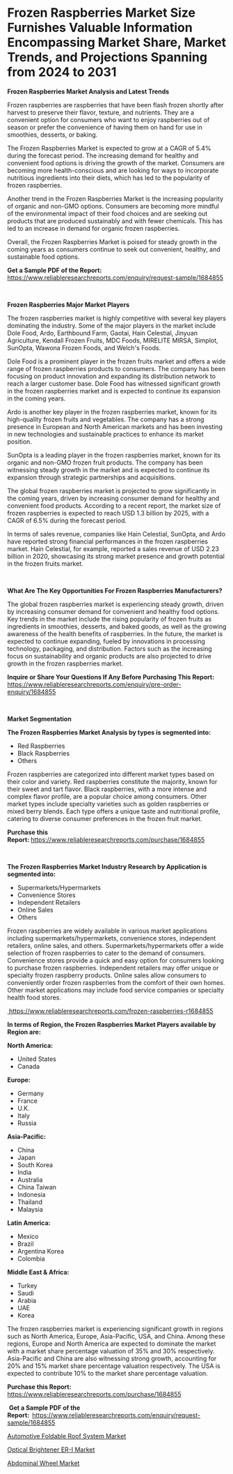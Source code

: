 <p><h1>Frozen Raspberries Market Size Furnishes Valuable Information Encompassing Market Share, Market Trends, and Projections Spanning from 2024 to 2031</h1></p><p><strong>Frozen Raspberries Market Analysis and Latest Trends</strong></p>
<p><p>Frozen raspberries are raspberries that have been flash frozen shortly after harvest to preserve their flavor, texture, and nutrients. They are a convenient option for consumers who want to enjoy raspberries out of season or prefer the convenience of having them on hand for use in smoothies, desserts, or baking.</p><p>The Frozen Raspberries Market is expected to grow at a CAGR of 5.4% during the forecast period. The increasing demand for healthy and convenient food options is driving the growth of the market. Consumers are becoming more health-conscious and are looking for ways to incorporate nutritious ingredients into their diets, which has led to the popularity of frozen raspberries.</p><p>Another trend in the Frozen Raspberries Market is the increasing popularity of organic and non-GMO options. Consumers are becoming more mindful of the environmental impact of their food choices and are seeking out products that are produced sustainably and with fewer chemicals. This has led to an increase in demand for organic frozen raspberries.</p><p>Overall, the Frozen Raspberries Market is poised for steady growth in the coming years as consumers continue to seek out convenient, healthy, and sustainable food options.</p></p>
<p><strong>Get a Sample PDF of the Report:&nbsp;</strong> <a href="https://www.reliableresearchreports.com/enquiry/request-sample/1684855">https://www.reliableresearchreports.com/enquiry/request-sample/1684855</a></p>
<p>&nbsp;</p>
<p><strong>Frozen Raspberries Major Market Players</strong></p>
<p><p>The frozen raspberries market is highly competitive with several key players dominating the industry. Some of the major players in the market include Dole Food, Ardo, Earthbound Farm, Gaotai, Hain Celestial, Jinyuan Agriculture, Kendall Frozen Fruits, MDC Foods, MIRELITE MIRSA, Simplot, SunOpta, Wawona Frozen Foods, and Welch's Foods.</p><p>Dole Food is a prominent player in the frozen fruits market and offers a wide range of frozen raspberries products to consumers. The company has been focusing on product innovation and expanding its distribution network to reach a larger customer base. Dole Food has witnessed significant growth in the frozen raspberries market and is expected to continue its expansion in the coming years.</p><p>Ardo is another key player in the frozen raspberries market, known for its high-quality frozen fruits and vegetables. The company has a strong presence in European and North American markets and has been investing in new technologies and sustainable practices to enhance its market position.</p><p>SunOpta is a leading player in the frozen raspberries market, known for its organic and non-GMO frozen fruit products. The company has been witnessing steady growth in the market and is expected to continue its expansion through strategic partnerships and acquisitions.</p><p>The global frozen raspberries market is projected to grow significantly in the coming years, driven by increasing consumer demand for healthy and convenient food products. According to a recent report, the market size of frozen raspberries is expected to reach USD 1.3 billion by 2025, with a CAGR of 6.5% during the forecast period.</p><p>In terms of sales revenue, companies like Hain Celestial, SunOpta, and Ardo have reported strong financial performances in the frozen raspberries market. Hain Celestial, for example, reported a sales revenue of USD 2.23 billion in 2020, showcasing its strong market presence and growth potential in the frozen fruits market.</p></p>
<p>&nbsp;</p>
<p><strong>What Are The Key Opportunities For Frozen Raspberries Manufacturers?</strong></p>
<p><p>The global frozen raspberries market is experiencing steady growth, driven by increasing consumer demand for convenient and healthy food options. Key trends in the market include the rising popularity of frozen fruits as ingredients in smoothies, desserts, and baked goods, as well as the growing awareness of the health benefits of raspberries. In the future, the market is expected to continue expanding, fueled by innovations in processing technology, packaging, and distribution. Factors such as the increasing focus on sustainability and organic products are also projected to drive growth in the frozen raspberries market.</p></p>
<p><strong>Inquire or Share Your Questions If Any Before Purchasing This Report:</strong> <a href="https://www.reliableresearchreports.com/enquiry/pre-order-enquiry/1684855">https://www.reliableresearchreports.com/enquiry/pre-order-enquiry/1684855</a></p>
<p>&nbsp;</p>
<p><strong>Market Segmentation</strong></p>
<p><strong>The Frozen Raspberries Market Analysis by types is segmented into:</strong></p>
<p><ul><li>Red Raspberries</li><li>Black Raspberries</li><li>Others</li></ul></p>
<p><p>Frozen raspberries are categorized into different market types based on their color and variety. Red raspberries constitute the majority, known for their sweet and tart flavor. Black raspberries, with a more intense and complex flavor profile, are a popular choice among consumers. Other market types include specialty varieties such as golden raspberries or mixed berry blends. Each type offers a unique taste and nutritional profile, catering to diverse consumer preferences in the frozen fruit market.</p></p>
<p><strong>Purchase this Report:&nbsp;</strong><a href="https://www.reliableresearchreports.com/purchase/1684855">https://www.reliableresearchreports.com/purchase/1684855</a></p>
<p>&nbsp;</p>
<p><strong>The Frozen Raspberries Market Industry Research by Application is segmented into:</strong></p>
<p><ul><li>Supermarkets/Hypermarkets</li><li>Convenience Stores</li><li>Independent Retailers</li><li>Online Sales</li><li>Others</li></ul></p>
<p><p>Frozen raspberries are widely available in various market applications including supermarkets/hypermarkets, convenience stores, independent retailers, online sales, and others. Supermarkets/hypermarkets offer a wide selection of frozen raspberries to cater to the demand of consumers. Convenience stores provide a quick and easy option for consumers looking to purchase frozen raspberries. Independent retailers may offer unique or specialty frozen raspberry products. Online sales allow consumers to conveniently order frozen raspberries from the comfort of their own homes. Other market applications may include food service companies or specialty health food stores.</p></p>
<p><a href="https://www.reliableresearchreports.com/frozen-raspberries-r1684855">&nbsp;https://www.reliableresearchreports.com/frozen-raspberries-r1684855</a></p>
<p><strong>In terms of Region, the Frozen Raspberries Market Players available by Region are:</strong></p>
<p>
    <p> <strong> North America: </strong>
        <ul>
            <li>United States</li>
            <li>Canada</li>
        </ul>
        </p> 
    <p> <strong> Europe: </strong>
        <ul>
            <li>Germany</li>
            <li>France</li>
            <li>U.K.</li>
            <li>Italy</li>
            <li>Russia</li>
        </ul>
        </p> 
    <p> <strong> Asia-Pacific: </strong>
        <ul>
            <li>China</li>
            <li>Japan</li>
            <li>South Korea</li>
            <li>India</li>
            <li>Australia</li>
            <li>China Taiwan</li>
            <li>Indonesia</li>
            <li>Thailand</li>
            <li>Malaysia</li>
        </ul>
        </p> 
    <p> <strong> Latin America: </strong>
        <ul>
            <li>Mexico</li>
            <li>Brazil</li>
            <li>Argentina Korea</li>
            <li>Colombia</li>
        </ul>
        </p> 
    <p> <strong> Middle East & Africa: </strong>
        <ul>
            <li>Turkey</li>
            <li>Saudi</li>
            <li>Arabia</li>
            <li>UAE</li>
            <li>Korea</li>
        </ul>
    </p>
    </p>
<p><p>The frozen raspberries market is experiencing significant growth in regions such as North America, Europe, Asia-Pacific, USA, and China. Among these regions, Europe and North America are expected to dominate the market with a market share percentage valuation of 35% and 30% respectively. Asia-Pacific and China are also witnessing strong growth, accounting for 20% and 15% market share percentage valuation respectively. The USA is expected to contribute 10% to the market share percentage valuation.</p></p>
<p><strong>Purchase this Report: </strong><a href="https://www.reliableresearchreports.com/purchase/1684855">https://www.reliableresearchreports.com/purchase/1684855</a></p>
<p>&nbsp;<strong>Get a Sample PDF of the Report:&nbsp;&nbsp;</strong><a href="https://www.reliableresearchreports.com/enquiry/request-sample/1684855">https://www.reliableresearchreports.com/enquiry/request-sample/1684855</a></p>
<p><strong></strong></p>
<p><p><a href="https://www.linkedin.com/pulse/global-automotive-foldable-roof-system-market-types-applications-dpxoe?trackingId=qtXVZVVtr5afxRYUuFG31A%3D%3D">Automotive Foldable Roof System Market</a></p><p><a href="https://www.linkedin.com/pulse/optical-brightener-er-i-market-size-2024-2031-global-mpssc?trackingId=yJNDkslyaot%2FYeJ3G13fDA%3D%3D">Optical Brightener ER-I Market</a></p><p><a href="https://www.linkedin.com/pulse/abdominal-wheel-market-analysis-examines-its-scope-growth-opportunities-11zie?trackingId=KVWgr5eG4Le6hzxDUlUZPg%3D%3D">Abdominal Wheel Market</a></p></p>